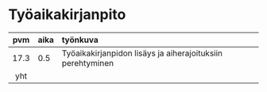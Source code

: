 # Työaikakirjanpito

| pvm   | aika | työnkuva |
| :----:|:-----| :-----|
| 17.3  | 0.5  | Työaikakirjanpidon lisäys ja aiherajoituksiin perehtyminen |
| yht   |      |       | 
